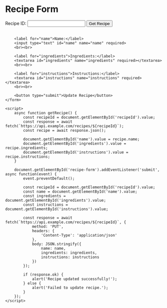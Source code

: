 <!DOCTYPE html>
<html lang="en">
<head>
    <meta charset="UTF-8">
    <meta name="viewport" content="width=device-width, initial-scale=1.0">
    <title>Recipe Form</title>
</head>
<body>
    <h1>Recipe Form</h1>
    <form id="recipe-form">
        <label for="recipeId">Recipe ID:</label>
        <input type="text" id="recipeId" name="recipeId" required>
        <button type="button" onclick="getRecipe()">Get Recipe</button>
        <br><br>
        
        <label for="name">Name:</label>
        <input type="text" id="name" name="name" required>
        <br><br>

        <label for="ingredients">Ingredients:</label>
        <textarea id="ingredients" name="ingredients" required></textarea>
        <br><br>

        <label for="instructions">Instructions:</label>
        <textarea id="instructions" name="instructions" required></textarea>
        <br><br>

        <button type="submit">Update Recipe</button>
    </form>

    <script>
        async function getRecipe() {
            const recipeId = document.getElementById('recipeId').value;
            const response = await fetch(`https://api.example.com/recipes/${recipeId}`);
            const recipe = await response.json();

            document.getElementById('name').value = recipe.name;
            document.getElementById('ingredients').value = recipe.ingredients;
            document.getElementById('instructions').value = recipe.instructions;
        }

        document.getElementById('recipe-form').addEventListener('submit', async function(event) {
            event.preventDefault();

            const recipeId = document.getElementById('recipeId').value;
            const name = document.getElementById('name').value;
            const ingredients = document.getElementById('ingredients').value;
            const instructions = document.getElementById('instructions').value;

            const response = await fetch(`https://api.example.com/recipes/${recipeId}`, {
                method: 'PUT',
                headers: {
                    'Content-Type': 'application/json'
                },
                body: JSON.stringify({
                    name: name,
                    ingredients: ingredients,
                    instructions: instructions
                })
            });

            if (response.ok) {
                alert('Recipe updated successfully!');
            } else {
                alert('Failed to update recipe.');
            }
        });
    </script>
</body>
</html>
